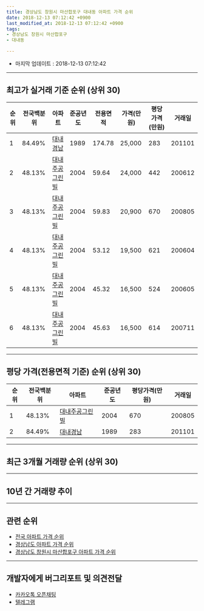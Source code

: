 ```yaml
---
title: 경상남도 창원시 마산합포구 대내동 아파트 가격 순위
date: 2018-12-13 07:12:42 +0900
last_modified_at: 2018-12-13 07:12:42 +0900
tags:
- 경상남도 창원시 마산합포구
- 대내동

---
```


* 마지막 업데이트 : 2018-12-13 07:12:42

---

## 최고가 실거래 기준 순위 (상위 30)


|순위|전국백분위|아파트|준공년도|전용면적|가격(만원)|평당가격(만원)|거래일|
|---|---|---|---|---|---|---|---|
|1|84.49%|[대내경남](https://search.naver.com/search.naver?query=%EA%B2%BD%EC%83%81%EB%82%A8%EB%8F%84+%EC%B0%BD%EC%9B%90%EC%8B%9C+%EB%A7%88%EC%82%B0%ED%95%A9%ED%8F%AC%EA%B5%AC+%EB%8C%80%EB%82%B4%EB%8F%99+%EB%8C%80%EB%82%B4%EA%B2%BD%EB%82%A8)|1989|174.78|25,000|283|201101|
|2|48.13%|[대내주공그린빌](https://search.naver.com/search.naver?query=%EA%B2%BD%EC%83%81%EB%82%A8%EB%8F%84+%EC%B0%BD%EC%9B%90%EC%8B%9C+%EB%A7%88%EC%82%B0%ED%95%A9%ED%8F%AC%EA%B5%AC+%EB%8C%80%EB%82%B4%EB%8F%99+%EB%8C%80%EB%82%B4%EC%A3%BC%EA%B3%B5%EA%B7%B8%EB%A6%B0%EB%B9%8C)|2004|59.64|24,000|442|200612|
|3|48.13%|[대내주공그린빌](https://search.naver.com/search.naver?query=%EA%B2%BD%EC%83%81%EB%82%A8%EB%8F%84+%EC%B0%BD%EC%9B%90%EC%8B%9C+%EB%A7%88%EC%82%B0%ED%95%A9%ED%8F%AC%EA%B5%AC+%EB%8C%80%EB%82%B4%EB%8F%99+%EB%8C%80%EB%82%B4%EC%A3%BC%EA%B3%B5%EA%B7%B8%EB%A6%B0%EB%B9%8C)|2004|59.83|20,900|670|200805|
|4|48.13%|[대내주공그린빌](https://search.naver.com/search.naver?query=%EA%B2%BD%EC%83%81%EB%82%A8%EB%8F%84+%EC%B0%BD%EC%9B%90%EC%8B%9C+%EB%A7%88%EC%82%B0%ED%95%A9%ED%8F%AC%EA%B5%AC+%EB%8C%80%EB%82%B4%EB%8F%99+%EB%8C%80%EB%82%B4%EC%A3%BC%EA%B3%B5%EA%B7%B8%EB%A6%B0%EB%B9%8C)|2004|53.12|19,500|621|200604|
|5|48.13%|[대내주공그린빌](https://search.naver.com/search.naver?query=%EA%B2%BD%EC%83%81%EB%82%A8%EB%8F%84+%EC%B0%BD%EC%9B%90%EC%8B%9C+%EB%A7%88%EC%82%B0%ED%95%A9%ED%8F%AC%EA%B5%AC+%EB%8C%80%EB%82%B4%EB%8F%99+%EB%8C%80%EB%82%B4%EC%A3%BC%EA%B3%B5%EA%B7%B8%EB%A6%B0%EB%B9%8C)|2004|45.32|16,500|524|200605|
|6|48.13%|[대내주공그린빌](https://search.naver.com/search.naver?query=%EA%B2%BD%EC%83%81%EB%82%A8%EB%8F%84+%EC%B0%BD%EC%9B%90%EC%8B%9C+%EB%A7%88%EC%82%B0%ED%95%A9%ED%8F%AC%EA%B5%AC+%EB%8C%80%EB%82%B4%EB%8F%99+%EB%8C%80%EB%82%B4%EC%A3%BC%EA%B3%B5%EA%B7%B8%EB%A6%B0%EB%B9%8C)|2004|45.63|16,500|614|200711|


---

## 평당 가격(전용면적 기준) 순위 (상위 30)


|순위|전국백분위|아파트|준공년도|평당가격(만원)|거래일|
|---|---|---|---|---|---|
|1|48.13%|[대내주공그린빌](https://search.naver.com/search.naver?query=%EA%B2%BD%EC%83%81%EB%82%A8%EB%8F%84+%EC%B0%BD%EC%9B%90%EC%8B%9C+%EB%A7%88%EC%82%B0%ED%95%A9%ED%8F%AC%EA%B5%AC+%EB%8C%80%EB%82%B4%EB%8F%99+%EB%8C%80%EB%82%B4%EC%A3%BC%EA%B3%B5%EA%B7%B8%EB%A6%B0%EB%B9%8C)|2004|670|200805|
|2|84.49%|[대내경남](https://search.naver.com/search.naver?query=%EA%B2%BD%EC%83%81%EB%82%A8%EB%8F%84+%EC%B0%BD%EC%9B%90%EC%8B%9C+%EB%A7%88%EC%82%B0%ED%95%A9%ED%8F%AC%EA%B5%AC+%EB%8C%80%EB%82%B4%EB%8F%99+%EB%8C%80%EB%82%B4%EA%B2%BD%EB%82%A8)|1989|283|201101|


---

## 최근 3개월 거래량 순위 (상위 30)


<div style="width:100%;">
    <canvas id="deal_count_ranking" height="250"></canvas>
</div>


<script>
new Chart(document.getElementById("deal_count_ranking"), {
    type: 'horizontalBar',
    data: {
        labels: ['대내주공그린빌'],
        datasets: [{
            label: '실거래 수',
            data: [2],
            borderColor: "rgba(255, 0, 128, 1)",
            backgroundColor: "rgba(255, 0, 128, 0.5)",
            fill: false,
        }]
    },
    options: {
        responsive: true,
        title: {
            display: true,
            text: '최근 3개월 거래량 순위'
        },
        tooltips: {
            mode: 'index',
            intersect: false,
            callbacks: {
                title: function(tooltipItems, data) {
                    return "실거래 수:";
                },
                label: function(tooltipItem, data) {
                    return data.labels[tooltipItem.index] + ": " + tooltipItem.xLabel;
                }
            }
        },
        hover: {
            mode: 'nearest',
            intersect: true
        },
        scales: {
            xAxes: [{
                display: true,
                scaleLabel: {
                    display: true,
                    labelString: '실거래 수'
                },
                ticks: {
                    suggestedMin: 0,
                }
            }],
            yAxes: [{
                display: true,
                ticks: {
                    autoSkip: false,
                    callback: function(value, index, values) {
                        if (value.length > 15)
                            return value.substr(0, 13) + "...";
                        else
                            return value;
                    }
                },
                scaleLabel: {
                    display: false,
                }
            }]
        }
    }
});

</script>


---

## 10년 간 거래량 추이


<div style="width:100%;">
    <canvas id="deal_progress" height="250"></canvas>
</div>

<script>
new Chart(document.getElementById("deal_progress"), {
    type: 'line',
    data: {
        labels: ['200812','200901','200902','200903','200904','200905','200906','200907','200908','200909','200910','200911','200912','201001','201002','201003','201004','201005','201006','201007','201008','201009','201010','201011','201012','201101','201102','201103','201104','201105','201106','201107','201108','201109','201110','201111','201112','201201','201202','201203','201204','201205','201206','201207','201208','201209','201210','201211','201212','201301','201302','201303','201304','201305','201306','201307','201308','201309','201310','201311','201312','201401','201402','201403','201404','201405','201406','201407','201408','201409','201410','201411','201412','201501','201502','201503','201504','201505','201506','201507','201508','201509','201510','201511','201512','201601','201602','201603','201604','201605','201606','201607','201608','201609','201610','201611','201612','201701','201702','201703','201704','201705','201706','201707','201708','201709','201710','201711','201712','201801','201802','201803','201804','201805','201806','201807','201808','201809','201810','201811','201812'],
        datasets: [{
            label: '실거래 수',
            pointRadius: 1,
            data: [4, 2, 4, 5, 2, 0, 2, 1, 2, 1, 2, 4, 1, 2, 4, 0, 1, 4, 1, 3, 3, 1, 2, 4, 0, 1, 1, 2, 3, 3, 3, 0, 1, 2, 4, 2, 0, 0, 1, 3, 2, 1, 1, 1, 2, 2, 3, 2, 1, 1, 1, 1, 2, 1, 4, 1, 0, 0, 2, 2, 2, 1, 2, 3, 1, 3, 3, 5, 2, 4, 2, 3, 4, 3, 1, 0, 5, 1, 1, 1, 1, 1, 5, 2, 2, 2, 0, 1, 1, 5, 0, 0, 2, 0, 0, 0, 0, 1, 0, 3, 1, 1, 2, 2, 1, 0, 1, 1, 2, 1, 1, 1, 0, 2, 0, 1, 2, 0, 1, 1, 0],
            borderColor: "rgba(255, 201, 14, 1)",
            backgroundColor: "rgba(255, 201, 14, 0.5)",
            fill: true,
        }]
    },
    options: {
        responsive: true,
        title: {
            display: true,
            text: '10년간 거래량 추이'
        },
        tooltips: {
            mode: 'index',
            intersect: false,
        },
        hover: {
            mode: 'nearest',
            intersect: true
        },
        scales: {
            xAxes: [{
                display: true,
                scaleLabel: {
                    display: true,
                    labelString: '년/월'
                }
            }],
            yAxes: [{
                display: true,
                ticks: {
                    suggestedMin: 0,
                },
                scaleLabel: {
                    display: true,
                    labelString: '실거래 수'
                }
            }]
        }
    }
});

</script>


---

## 관련 순위

- [전국 아파트 가격 순위](https://inasie.github.io/apt-ranking/전국)
- [경상남도 아파트 가격 순위](https://inasie.github.io/apt-ranking/경상남도)
- [경상남도 창원시 마산합포구 아파트 가격 순위](https://inasie.github.io/apt-ranking/경상남도-창원시-마산합포구)


---

## 개발자에게 버그리포트 및 의견전달

- [카카오톡 오픈채팅](https://open.kakao.com/o/gLJUAP4)
- [텔레그램](https://t.me/inasie)

